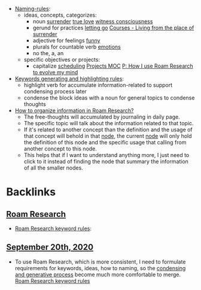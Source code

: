 - [Naming-rules](<Naming-rules.md>):
    - ideas, concepts, categorizes:
        - noun [surrender](<surrender.md>) [true love](<true love.md>) [witness consciousness](<witness consciousness.md>)
        - gerund for practices [letting go](<letting go.md>) [Courses - Living from the place of surrender](<Courses - Living from the place of surrender.md>)
        - adjective for feelings [funny](<funny.md>)
        - plurals for countable verb [emotions](<emotions.md>) 
        - no the, a, an
    - specific objectives or projects:
        - capitalize [scheduling](<scheduling.md>) [Projects MOC](<Projects MOC.md>) [P: How I use Roam Research to evolve my mind](<P: How I use Roam Research to evolve my mind.md>)
- [Keywords generating and highlighting rules](<Keywords generating and highlighting rules.md>):
    - highlight verb for accumulate information-related to support condensing process later
    - condense the block ideas with a noun for general topics to condense thoughts
- [How to organize information in Roam Research?](<How to organize information in Roam Research?.md>)
    - The free-thoughts will accumulated by journaling in daily page.
    - The specific topic will talk about the information related to that topic.
    - If it's related to another concept than the definition and the usage of that concept will behold in that [node](<node.md>), the current [node](<node.md>) will only hold the definition of this node and the specific usage that calling from another concept to this node.
    - This helps that if I want to understand anything more, I just need to click to it instead of finding the node that summary the information of all the smaller nodes. 

# Backlinks
## [Roam Research](<Roam Research.md>)
- [Roam Research keyword rules](<Roam Research keyword rules.md>):

## [September 20th, 2020](<September 20th, 2020.md>)
- To use Roam Research, which is more consistent, I need to formulate requirements for keywords, ideas, how to naming, so the [condensing and generative process](<condensing and generative process.md>) become much more comfortable to merge. [Roam Research keyword rules](<Roam Research keyword rules.md>)

